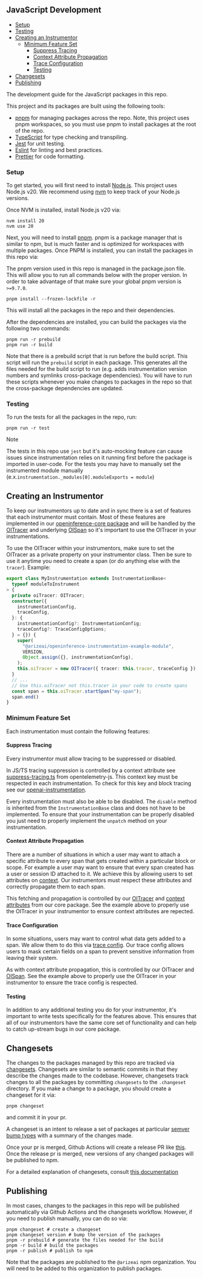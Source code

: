 ## JavaScript Development

- [Setup](#setup)
- [Testing](#testing)
- [Creating an Instrumentor](#creating-an-instrumentor)
  - [Minimum Feature Set](#minimum-feature-set)
    - [Suppress Tracing](#suppress-tracing)
    - [Context Attribute Propagation](#context-attribute-propagation)
    - [Trace Configuration](#trace-configuration)
    - [Testing](#testing-1)
- [Changesets](#changesets)
- [Publishing](#publishing)

The development guide for the JavaScript packages in this repo.

This project and its packages are built using the following tools:

- [pnpm](https://pnpm.io/) for managing packages across the repo. Note, this project uses pnpm workspaces, so you must use pnpm to install packages at the root of the repo.
- [TypeScript](https://www.typescriptlang.org/) for type checking and transpiling.
- [Jest](https://jestjs.io/) for unit testing.
- [Eslint](https://eslint.org/) for linting and best practices.
- [Prettier](https://prettier.io/) for code formatting.

### Setup

To get started, you will first need to install [Node.js](https://nodejs.org/en/). This project uses Node.js v20. We recommend using [nvm](https://github.com/nvm-sh/nvm?tab=readme-ov-file#installing-and-updating) to keep track of your Node.js versions.

Once NVM is installed, install Node.js v20 via:

```shell
nvm install 20
nvm use 20
```

Next, you will need to install [pnpm](https://pnpm.io/installation). pnpm is a package manager that is similar to npm, but is much faster and is optimized for workspaces with multiple packages. Once PNPM is installed, you can install the packages in this repo via:

The pnpm version used in this repo is managed in the package.json file. This will allow you to run all commands below with the proper version. In order to take advantage of that make sure your global pnpm version is `>=9.7.0`.

```shell
pnpm install --frozen-lockfile -r
```

This will install all the packages in the repo and their dependencies.

After the dependencies are installed, you can build the packages via the following two commands:

```shell
pnpm run -r prebuild
pnpm run -r build
```

Note that there is a prebuild script that is run before the build script. This script will run the `prebuild` script in each package. This generates all the files needed for the build script to run (e.g. adds instrumentation version numbers and symlinks cross-package dependencies). You will have to run these scripts whenever you make changes to packages in the repo so that the cross-package dependencies are updated.

### Testing

To run the tests for all the packages in the repo, run:

```shell
pnpm run -r test
```

> [!NOTE]
> The tests in this repo use `jest` but it's auto-mocking feature can cause issues since instrumentation relies on it running first before the package is imported in user-code. For the tests you may have to manually set the instrumented module manually (e.x.`instrumentation._modules[0].moduleExports = module`)

## Creating an Instrumentor

To keep our instrumentors up to date and in sync there is a set of features that each instrumentor must contain. Most of these features are implemented in our [openinference-core package](./packages/openinference-core/) and will be handled by the [OITracer](./packages/openinference-core/src/trace/trace-config/OITracer.ts) and underlying [OISpan](./packages/openinference-core/src/trace/trace-config/OISpan.ts) so it's important to use the OITracer in your instrumentations.

To use the OITracer within your instrumentors, make sure to set the OITracer as a private property on your instrumentor class. Then be sure to use it anytime you need to create a span (or do anything else with the `tracer`). Example:

```typescript
export class MyInstrumentation extends InstrumentationBase<
  typeof moduleToInstrument
> {
  private oiTracer: OITracer;
  constructor({
    instrumentationConfig,
    traceConfig,
  }: {
    instrumentationConfig?: InstrumentationConfig;
    traceConfig?: TraceConfigOptions;
  } = {}) {
    super(
      "@arizeai/openinference-instrumentation-example-module",
      VERSION,
      Object.assign({}, instrumentationConfig),
    );
    this.oiTracer = new OITracer({ tracer: this.tracer, traceConfig });
  }
  // ...
  // Use this.oiTracer not this.tracer in your code to create spans
  const span = this.oiTracer.startSpan("my-span");
  span.end()
}
```

### Minimum Feature Set

Each instrumentation must contain the following features:

#### Suppress Tracing

Every instrumentor must allow tracing to be suppressed or disabled.

In JS/TS tracing suppression is controlled by a context attribute see [suppress-tracing.ts](https://github.com/open-telemetry/opentelemetry-js/blob/55a1fc88d84b22c08e6a19eff71875e15377b781/packages/opentelemetry-core/src/trace/suppress-tracing.ts#L23) from opentelemetry-js. This context key must be respected in each instrumentation. To check for this key and block tracing see our [openai-instrumentation](./packages/openinference-instrumentation-openai/src/instrumentation.ts#69).

Every instrumentation must also be able to be disabled. The `disable` method is inherited from the `InstrumentationBase` class and does not have to be implemented. To ensure that your instrumentation can be properly disabled you just need to properly implement the `unpatch` method on your instrumentation.

#### Context Attribute Propagation

There are a number of situations in which a user may want to attach a specific attribute to every span that gets created within a particular block or scope. For example a user may want to ensure that every span created has a user or session ID attached to it. We achieve this by allowing users to set attributes on [context](https://opentelemetry.io/docs/specs/otel/context/). Our instrumentors must respect these attributes and correctly propagate them to each span.

This fetching and propagation is controlled by our [OITracer](./packages/openinference-core/src/trace/trace-config/OITracer.ts#117) and [context attributes](./packages/openinference-core/src/trace/contextAttributes.ts) from our core package. See the example above to properly use the OITracer in your instrumentor to ensure context attributes are repected.

#### Trace Configuration

In some situations, users may want to control what data gets added to a span. We allow them to do this via [trace config](./packages/openinference-core/src/trace/trace-config/). Our trace config allows users to mask certain fields on a span to prevent sensitive information from leaving their system.

As with context attribute propagation, this is controlled by our OITracer and [OISpan](./packages/openinference-core/src/trace/trace-config/OISpan.ts#21). See the example above to properly use the OITracer in your instrumentor to ensure the trace config is respected.

#### Testing

In addition to any additional testing you do for your instrumentor, it's important to write tests specifically for the features above. This ensures that all of our instrumentors have the same core set of functionality and can help to catch up-stream bugs in our core package.

## Changesets

The changes to the packages managed by this repo are tracked via [changesets](https://pnpm.io/using-changesets). Changesets are similar to semantic commits in that they describe the changes made to the codebase. However, changesets track changes to all the packages by committing `changesets` to the `.changeset` directory. If you make a change to a package, you should create a changeset for it via:

```shell
pnpm changeset
```

and commit it in your pr.

A changeset is an intent to release a set of packages at particular [semver bump types](https://semver.org/) with a summary of the changes made.

Once your pr is merged, Github Actions will create a release PR like [this](https://github.com/Arize-ai/openinference/pull/994). Once the release pr is merged, new versions of any changed packages will be published to npm.

For a detailed explanation of changesets, consult [this documentation](https://github.com/changesets/changesets/blob/main/docs/detailed-explanation.md)

## Publishing

In most cases, changes to the packages in this repo will be published automatically via Github Actions and the changesets workflow. However, if you need to publish manually, you can do so via:

```shell
pnpm changeset # create a changeset
pnpm changeset version # bump the version of the packages
pnpm -r prebuild # generate the files needed for the build
pnpm -r build # build the packages
pnpm -r publish # publish to npm
```

Note that the packages are published to the `@arizeai` npm organization. You will need to be added to this organization to publish packages.
